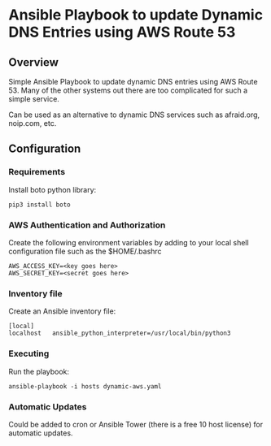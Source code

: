 # Ansible Playbook to update Dynamic DNS Entries using AWS Route 53

## Overview
Simple Ansible Playbook to update dynamic DNS entries using AWS Route 53.  Many of the other
systems out there are too complicated for such a simple service.  

Can be used as an alternative to dynamic DNS services such as afraid.org, noip.com, etc.

## Configuration

### Requirements

Install boto python library:

```
pip3 install boto
```

### AWS Authentication and Authorization

Create the following environment variables by adding to your local shell configuration file such as the $HOME/.bashrc

```
AWS_ACCESS_KEY=<key goes here>
AWS_SECRET_KEY=<secret goes here>
```

### Inventory file

Create an Ansible inventory file:

```
[local]
localhost   ansible_python_interpreter=/usr/local/bin/python3
```

### Executing

Run the playbook:

```
ansible-playbook -i hosts dynamic-aws.yaml
```

### Automatic Updates

Could be added to cron or Ansible Tower (there is a free 10 host license) for automatic updates.


